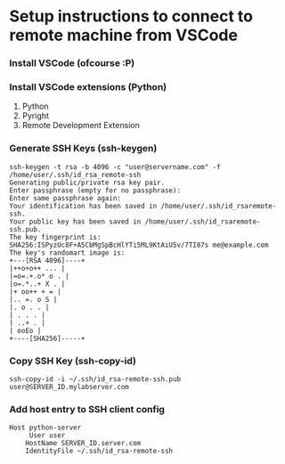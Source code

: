 # Setup instructions to connect to remote machine from VSCode 

### Install VSCode (ofcourse :P)
### Install VSCode extensions (Python)
1. Python
2. Pyright 
3. Remote Development Extension 

### Generate SSH Keys (ssh-keygen)
    ssh-keygen -t rsa -b 4096 -c "user@servername.com" -f /home/user/.ssh/id_rsa_remote-ssh
    Generating public/private rsa key pair.
    Enter passphrase (empty for no passphrase):
    Enter same passphrase again:
    Your identification has been saved in /home/user/.ssh/id_rsaremote-ssh.
    Your public key has been saved in /home/user/.ssh/id_rsaremote-ssh.pub.
    The key fingerprint is:
    SHA256:ISPyzUc8F+A5CbMgSpBcHlYTi5ML9KtAiU5v/7TI87s me@example.com
    The key's randomart image is:
    +---[RSA 4096]----+
    |++o+o++ ... |
    |=o=.+.o* o . |
    |o=.*..+ X . |
    |+ oo++ + = |
    |.. =. o S |
    |. o . . |
    | . . . |
    | ..+ . |
    | ooEo |
    +----[SHA256]-----+

### Copy SSH Key (ssh-copy-id)
    ssh-copy-id -i ~/.ssh/id_rsa-remote-ssh.pub user@SERVER_ID.mylabserver.com

### Add host entry to SSH client config 
    Host python-server
         User user
        HostName SERVER_ID.server.com
        IdentityFile ~/.ssh/id_rsa-remote-ssh